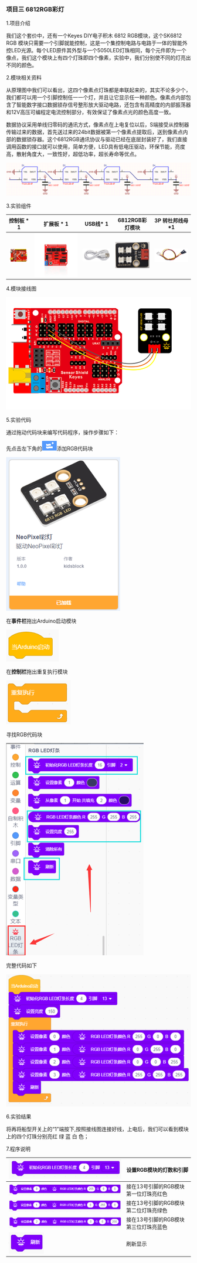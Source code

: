 ### 项目三 6812RGB彩灯

1.项目介绍

我们这个套价中，还有一个Keyes DIY电子积木 6812 RGB模块，这个SK6812 RGB
模块只需要一个引脚就能控制，这是一个集控制电路与电路于一体的智能外控LED光源。每个LED原件其外型与一个5050LED灯珠相同，每个元件即为一个像点，我们这个模块上有四个灯珠即四个像素，实验中，我们分别使不同的灯亮出不同的颜色。

2.模块相关资料

从原理图中我们可以看出，这四个像素点灯珠都是串联起来的，其实不论多少个，我们都可以用一个引脚控制任一一个灯，并且让它显示任一种颜色。像素点内部包含了智能数字接口数据锁存信号整形放大驱动电路，还包含有高精度的内部振荡器和12V高压可编程定电流控制部分，有效保证了像素点光的颜色高度一致。

数据协议采用单线归零码的通讯方式，像素点在上电复位以后，S端接受从控制器传输过来的数据，首先送过来的24bit数据被第一个像素点提取后，送到像素点内部的数据锁存器。这个6812RGB通讯协议与驱动已经在底层封装好了，我们直接调用函数的接口就可以使用，简单方便，LED具有低电压驱动，环保节能，亮度高，散射角度大，一致性好，超低功率，超长寿命等优点。

![](./media/image-20250723091603333.png)

3.实验组件

| 控制板 * 1                               | 扩展板 * 1                               | USB线* 1                                 | 6812RGB彩灯模块                          | 3P 转杜邦线母*1                          |
| ---------------------------------------- | ---------------------------------------- | ---------------------------------------- | ---------------------------------------- | ---------------------------------------- |
| ![](./media/image-20250722171949593.png) | ![](./media/image-20250722171957582.png) | ![](./media/image-20250722172006370.png) | ![](./media/image-20250723093442677.png) | ![](./media/image-20250722172025792.png) |

4.模块接线图

![](./media/image-20250723093516193.png)

5.实验代码

通过拖动代码块来编写代码程序，操作步骤如下：

先点击左下角的![](./media/image-20250723094913975.png)添加RGB代码块

![](./media/image-20250723094931882.png)

在**事件栏**拖出Arduino启动模块

![](./media/image-20250723093644844.png)

在**控制栏**拖出重复执行模块

![](./media/image-20250723140842913.png)

寻找RGB代码块

![](./media/image-20250723093658927.png)

完整代码如下

![](./media/image-20250723093729431.png)

6.实验结果

将再将船型开关上的“1”端按下,按照接线图连接好线，上电后，我们可以看到模块上的四个灯珠分别亮红 绿 蓝 白 色；

7.程序说明

| ![](./media/image-20250723094105790.png) | 设置RGB模块的灯数和引脚               |
| ---------------------------------------- | ------------------------------------- |
| ![](./media/image-20250723094125086.png) | 接在13号引脚的RGB模块第一位灯珠亮红色 |
| ![](./media/image-20250723094145356.png) | 接在13号引脚的RGB模块第二位灯珠亮绿色 |
| ![](./media/image-20250723094205054.png) | 接在13号引脚的RGB模块第三位灯珠亮蓝色 |
| ![](./media/image-20250723094222529.png) | 刷新显示                              |

